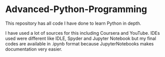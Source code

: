 # Advanced-Python-Programming
This repository has all code I have done to learn Python in depth.

I have used a lot of sources for this including Coursera and YouTube. 
IDEs used were different like IDLE, Spyder and Jupyter Notebook but my final codes are available in .ipynb format because JupyterNotebooks makes documentation very easier.
